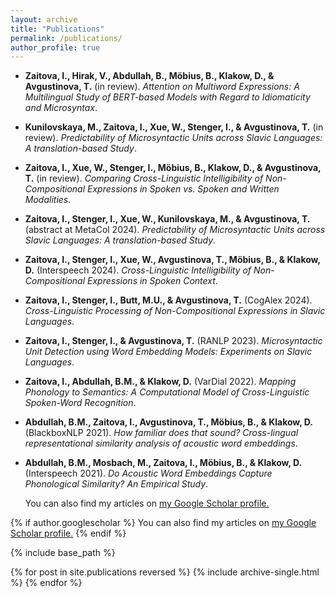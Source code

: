 ```yaml
---
layout: archive
title: "Publications"
permalink: /publications/
author_profile: true
---
```



- **Zaitova, I., Hirak, V., Abdullah, B., Möbius, B., Klakow, D., & Avgustinova, T.** (in review). *Attention on Multiword Expressions: A Multilingual Study of BERT-based Models with Regard to Idiomaticity and Microsyntax*.

- **Kunilovskaya, M., Zaitova, I., Xue, W., Stenger, I., & Avgustinova, T.** (in review). *Predictability of Microsyntactic Units across Slavic Languages: A translation-based Study*.

- **Zaitova, I., Xue, W., Stenger, I., Möbius, B., Klakow, D., & Avgustinova, T.** (in review). *Comparing Cross-Linguistic Intelligibility of Non-Compositional Expressions in Spoken vs. Spoken and Written Modalities*.

- **Zaitova, I., Stenger, I., Xue, W., Kunilovskaya, M., & Avgustinova, T.** (abstract at MetaCol 2024). *Predictability of Microsyntactic Units across Slavic Languages: A translation-based Study*.

- **Zaitova, I., Stenger, I., Xue, W., Avgustinova, T., Möbius, B., & Klakow, D.** (Interspeech 2024). *Cross-Linguistic Intelligibility of Non-Compositional Expressions in Spoken Context*.

- **Zaitova, I., Stenger, I., Butt, M.U., & Avgustinova, T.** (CogAlex 2024). *Cross-Linguistic Processing of Non-Compositional Expressions in Slavic Languages*.

- **Zaitova, I., Stenger, I., & Avgustinova, T.** (RANLP 2023). *Microsyntactic Unit Detection using Word Embedding Models: Experiments on Slavic Languages*.

- **Zaitova, I., Abdullah, B.M., & Klakow, D.** (VarDial 2022). *Mapping Phonology to Semantics: A Computational Model of Cross-Linguistic Spoken-Word Recognition*.

- **Abdullah, B.M., Zaitova, I., Avgustinova, T., Möbius, B., & Klakow, D.** (BlackboxNLP 2021). *How familiar does that sound? Cross-lingual representational similarity analysis of acoustic word embeddings*.

- **Abdullah, B.M., Mosbach, M., Zaitova, I., Möbius, B., & Klakow, D.** (Interspeech 2021). *Do Acoustic Word Embeddings Capture Phonological Similarity? An Empirical Study*.

  You can also find my articles on <u><a href="{https://scholar.google.com/citations?user=YIR-Im0AAAAJ&hl=en}">my Google Scholar profile</a>.</u>


{% if author.googlescholar %}
  You can also find my articles on <u><a href="{{author.googlescholar}}">my Google Scholar profile</a>.</u>
{% endif %}

{% include base_path %}

{% for post in site.publications reversed %}
  {% include archive-single.html %}
{% endfor %}
